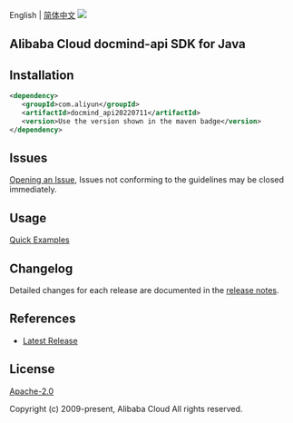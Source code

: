 English | [简体中文](README-CN.md)
![](https://aliyunsdk-pages.alicdn.com/icons/AlibabaCloud.svg)

## Alibaba Cloud docmind-api SDK for Java

## Installation

```xml
<dependency>
   <groupId>com.aliyun</groupId>
   <artifactId>docmind_api20220711</artifactId>
   <version>Use the version shown in the maven badge</version>
</dependency>
```

## Issues
[Opening an Issue](https://github.com/aliyun/alibabacloud-java-sdk/issues/new), Issues not conforming to the guidelines may be closed immediately.

## Usage
[Quick Examples](https://github.com/aliyun/alibabacloud-java-sdk/blob/master/docs/0-Examples-EN.md#quick-examples)

## Changelog
Detailed changes for each release are documented in the [release notes](./ChangeLog.txt).

## References
* [Latest Release](https://github.com/aliyun/alibabacloud-java-sdk/)

## License
[Apache-2.0](http://www.apache.org/licenses/LICENSE-2.0)

Copyright (c) 2009-present, Alibaba Cloud All rights reserved.